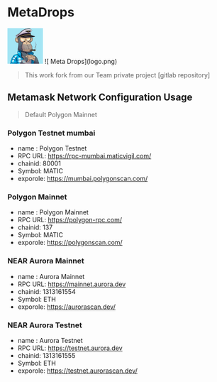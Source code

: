# MetaDrops
<img src="https://github.com/nftdrop-nearhack/drop-ui/blob/b0faeee2017546b4754cba978a74f630b0fa9986/logo.png" width="80px">
![ Meta Drops](logo.png)

> This work fork from our Team private project [gitlab repository]

## Metamask Network Configuration Usage

> Default Polygon Mainnet

### Polygon Testnet mumbai
- name : Polygon Testnet
- RPC URL: https://rpc-mumbai.maticvigil.com/
- chainid: 80001
- Symbol: MATIC
- exporole: https://mumbai.polygonscan.com/
  
### Polygon Mainnet
- name : Polygon Mainnet
- RPC URL: https://polygon-rpc.com/
- chainid: 137
- Symbol: MATIC
- exporole: https://polygonscan.com/


### NEAR Aurora Mainnet

- name : Aurora Mainnet
- RPC URL: https://mainnet.aurora.dev
- chainid: 1313161554
- Symbol: ETH
- exporole: https://aurorascan.dev/

### NEAR Aurora Testnet

- name : Aurora Testnet
- RPC URL: https://testnet.aurora.dev
- chainid: 1313161555
- Symbol: ETH
- exporole: https://testnet.aurorascan.dev/